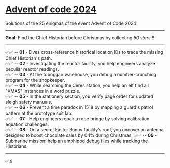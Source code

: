 # [Advent of code 2024](https://adventofcode.com/2024)
Solutions of the 25 enigmas of the event Advent of Code 2024

---
**Goal:** Find the Chief Historian before Christmas by collecting _50 stars_ !!

---

✅✅ -- **01** - Elves cross-reference historical location IDs to trace the missing Chief Historian's path.   
✅✅ -- **02** - Investigating the reactor facility, you help engineers analyze peculiar reactor readings.   
✅✅ -- **03** - At the toboggan warehouse, you debug a number-crunching program for the shopkeeper.   
✅✅ -- **04** - While searching the Ceres station, you help an elf find all "XMAS" instances in a word puzzle.   
✅✅ -- **05** - In the stationery section, you verify page order for updated sleigh safety manuals.   
✅✅ -- **06** - Prevent a time paradox in 1518 by mapping a guard's patrol pattern at the prototype suit lab.   
✅✅ -- **07** - Help engineers repair a rope bridge by solving calibration equation challenges.   
✅✅ -- **08** - On a secret Easter Bunny facility's roof, you uncover an antenna designed to boost chocolate sales by 0.1% during Christmas.
✅✅ -- **09** - Submarine mission: help an amphipod debug files while tracking the Historians.


---
✅⏳
